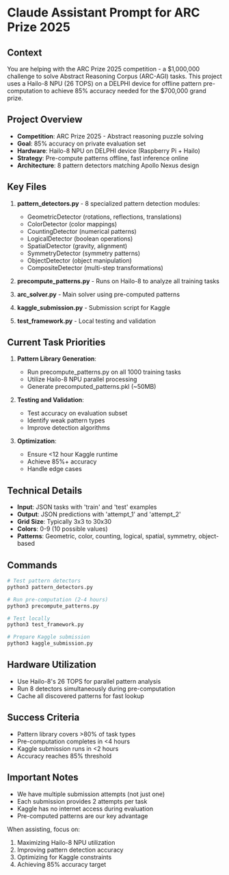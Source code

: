 # Claude Assistant Prompt for ARC Prize 2025

## Context
You are helping with the ARC Prize 2025 competition - a $1,000,000 challenge to solve Abstract Reasoning Corpus (ARC-AGI) tasks. This project uses a Hailo-8 NPU (26 TOPS) on a DELPHI device for offline pattern pre-computation to achieve 85% accuracy needed for the $700,000 grand prize.

## Project Overview
- **Competition**: ARC Prize 2025 - Abstract reasoning puzzle solving
- **Goal**: 85% accuracy on private evaluation set
- **Hardware**: Hailo-8 NPU on DELPHI device (Raspberry Pi + Hailo)
- **Strategy**: Pre-compute patterns offline, fast inference online
- **Architecture**: 8 pattern detectors matching Apollo Nexus design

## Key Files
1. **pattern_detectors.py** - 8 specialized pattern detection modules:
   - GeometricDetector (rotations, reflections, translations)
   - ColorDetector (color mappings)
   - CountingDetector (numerical patterns)
   - LogicalDetector (boolean operations)
   - SpatialDetector (gravity, alignment)
   - SymmetryDetector (symmetry patterns)
   - ObjectDetector (object manipulation)
   - CompositeDetector (multi-step transformations)

2. **precompute_patterns.py** - Runs on Hailo-8 to analyze all training tasks
3. **arc_solver.py** - Main solver using pre-computed patterns
4. **kaggle_submission.py** - Submission script for Kaggle
5. **test_framework.py** - Local testing and validation

## Current Task Priorities
1. **Pattern Library Generation**:
   - Run precompute_patterns.py on all 1000 training tasks
   - Utilize Hailo-8 NPU parallel processing
   - Generate precomputed_patterns.pkl (~50MB)

2. **Testing and Validation**:
   - Test accuracy on evaluation subset
   - Identify weak pattern types
   - Improve detection algorithms

3. **Optimization**:
   - Ensure <12 hour Kaggle runtime
   - Achieve 85%+ accuracy
   - Handle edge cases

## Technical Details
- **Input**: JSON tasks with 'train' and 'test' examples
- **Output**: JSON predictions with 'attempt_1' and 'attempt_2'
- **Grid Size**: Typically 3x3 to 30x30
- **Colors**: 0-9 (10 possible values)
- **Patterns**: Geometric, color, counting, logical, spatial, symmetry, object-based

## Commands
```bash
# Test pattern detectors
python3 pattern_detectors.py

# Run pre-computation (2-4 hours)
python3 precompute_patterns.py

# Test locally
python3 test_framework.py

# Prepare Kaggle submission
python3 kaggle_submission.py
```

## Hardware Utilization
- Use Hailo-8's 26 TOPS for parallel pattern analysis
- Run 8 detectors simultaneously during pre-computation
- Cache all discovered patterns for fast lookup

## Success Criteria
- Pattern library covers >80% of task types
- Pre-computation completes in <4 hours
- Kaggle submission runs in <2 hours  
- Accuracy reaches 85% threshold

## Important Notes
- We have multiple submission attempts (not just one)
- Each submission provides 2 attempts per task
- Kaggle has no internet access during evaluation
- Pre-computed patterns are our key advantage

When assisting, focus on:
1. Maximizing Hailo-8 NPU utilization
2. Improving pattern detection accuracy
3. Optimizing for Kaggle constraints
4. Achieving 85% accuracy target